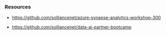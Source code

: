 



### Resources

- https://github.com/solliancenet/azure-synapse-analytics-workshop-300

- https://github.com/solliancenet/data-ai-partner-bootcamp